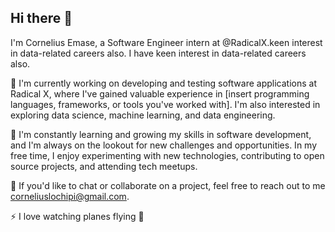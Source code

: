 ## Hi there 👋

I'm Cornelius Emase, a Software Engineer intern at @RadicalX.keen interest in data-related careers also.
I have keen interest in data-related careers also. 

🔭 I'm currently working on developing and testing software applications at Radical X, where I've gained valuable experience in [insert programming languages, frameworks, or tools you've worked with]. I'm also interested in exploring data science, machine learning, and data engineering.

🌱 I'm constantly learning and growing my skills in software development, and I'm always on the lookout for new challenges and opportunities. In my free time, I enjoy experimenting with new technologies, contributing to open source projects, and attending tech meetups.

💬 If you'd like to chat or collaborate on a project, feel free to reach out to me corneliuslochipi@gmail.com.

⚡ I love watching planes flying 🤩
